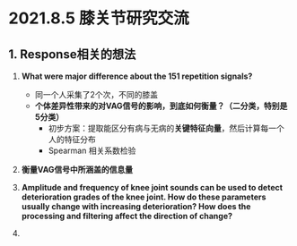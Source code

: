 # 2021.8.5 膝关节研究交流

## 1. Response相关的想法

1. **What were major difference about the 151 repetition signals?**

   * 同一个人采集了2个次，不同的膝盖
   * **个体差异性带来的对VAG信号的影响，到底如何衡量？（二分类，特别是5分类）**
     * 初步方案：提取能区分有病与无病的**关键特征向量**，然后计算每一个人的特征分布
     * Spearman 相关系数检验

2. **衡量VAG信号中所涵盖的信息量**

3. **Amplitude and frequency of knee joint sounds can be used to detect  deterioration grades of the knee joint. How do these parameters usually change  with increasing deterioration? How does the processing and filtering affect the  direction of change?**

4. 

   

   

